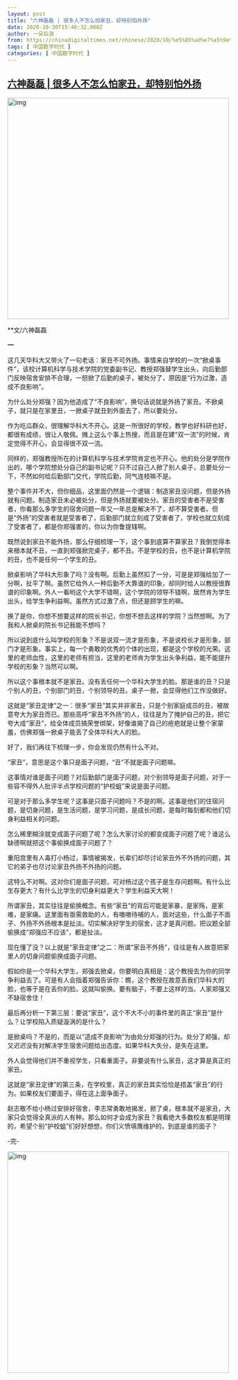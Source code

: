 ```yaml
---
layout: post
title: "六神磊磊 | 很多人不怎么怕家丑，却特别怕外扬"
date: 2020-10-30T15:46:32.000Z
author: 一朵后浪
from: https://chinadigitaltimes.net/chinese/2020/10/%e5%85%ad%e7%a5%9e%e7%a3%8a%e7%a3%8a-%e5%be%88%e5%a4%9a%e4%ba%ba%e4%b8%8d%e6%80%8e%e4%b9%88%e6%80%95%e5%ae%b6%e4%b8%91%ef%bc%8c%e5%8d%b4%e7%89%b9%e5%88%ab%e6%80%95%e5%a4%96%e6%89%ac/
tags: [ 中国数字时代 ]
categories: [ 中国数字时代 ]
---
```

<!--1604072792000-->
[六神磊磊 | 很多人不怎么怕家丑，却特别怕外扬](https://chinadigitaltimes.net/chinese/2020/10/%e5%85%ad%e7%a5%9e%e7%a3%8a%e7%a3%8a-%e5%be%88%e5%a4%9a%e4%ba%ba%e4%b8%8d%e6%80%8e%e4%b9%88%e6%80%95%e5%ae%b6%e4%b8%91%ef%bc%8c%e5%8d%b4%e7%89%b9%e5%88%ab%e6%80%95%e5%a4%96%e6%89%ac/)
------

<div>
<p><img class="aligncenter" src="https://chinadigitaltimes.net/chinese/files/2020/10/post-658754-5f9c328a612bd." alt="img" width="500"></p><p>**文/六神磊磊</p><p><strong>一</strong></p><p>这几天华科大又带火了一句老话：家丑不可外扬。事情来自学校的一次“掀桌事件”，该校计算机科学与技术学院的党委副书记、教授郑强替学生出头，向后勤部门反映宿舍安排不合理，一怒掀了后勤的桌子，被处分了，原因是“行为过激，造成不良影响”。</p><p>为什么处分郑强？因为他造成了“不良影响”，换句话说就是外扬了家丑。不掀桌子，就只是在家里丑，一掀桌子就丑到外面去了，所以要处分。</p><p>作为吃瓜群众，很理解华科大不开心。这是一所很好的学校，教学也好科研也好，都很有成绩，很让人敬佩。摊上这么个事上热搜，而且是在建“双一流”的时候，肯定觉得不开心，会显得很不双一流。</p><p>同样的，郑强教授所在的计算机科学与技术学院肯定也不开心。他的处分是学院作出的，哪个学院想处分自己的副书记呢？只不过自己人掀了别人桌子，总要处分一下，不然如何给后勤部门交代，学院后勤，同气连枝嘛不是。</p><p>整个事件并不大，但你细品，这里面仍然是一个逻辑：制造家丑没问题，但是外扬就有问题。制造家丑未必被处分，但是外扬就要被处分。家丑的受害者不是受害者，你看那么多学生的宿舍问题一年又一年总是解决不了，却不算受害者。但是“外扬”的受害者就是受害者了，后勤部门就立刻成了受害者了，学校也就立刻成了受害者了，都是你郑强害的，你以为你鲁提辖啊。</p><p>既然说到家丑不能外扬，那么仔细梳理一下，这个事到底算不算家丑？我倒觉得本来根本就不丑，一直到郑强掀完桌子，都不丑。不是学校的丑，也不是计算机学院的丑，也不是任何一个学生的丑。</p><p>掀桌影响了华科大形象了吗？没有啊。后勤上虽然扣了一分，可是是郑强给加了一分啊，扯平了啊。虽然它给外人一种后勤不大靠谱的印象，却同时给人以教授很靠谱的印象啊。外人一看哟这个大学不错啊，这个学院的领导不错啊，居然肯为学生出头，给学生争利益啊。虽然方式过激了点，但还是顾学生的嘛。</p><p>换了是你，你想不想要这样的院长书记，你想不想去这样的学院？当然想啊。为了我和人掀桌的院长书记我能不想吗？</p><p>所以说到底什么叫学校的形象？不是说双一流才是形象，不是说校长才是形象，部门才是形象。事实上，每一个勇敢的优秀的个体的出现，都是这个学校的光荣。这里的老师血性，这里的老师有担当，这里的老师肯为学生出头争利益，能不能提升学校的形象？当然可以啊。</p><p>所以这个事根本就不是家丑。没有丢任何一个华科大学生的脸。那是谁的丑？只是个别人的丑，个别部门的丑，个别领导的丑。桌子一掀，会显得他们工作没做好。</p><p>这就是“家丑定律”之一：很多“家丑”其实并非家丑，只是个别家庭成员的丑，被故意夸大为家丑而已。那些高呼“家丑不外扬”的人，往往是为了掩护自己的丑，把它夸大成“家丑”，给全体成员搞荣誉绑架，好像谁揭了自己的疮疤就是让整个家蒙羞，仿佛郑强一掀桌子能丢了全体华科大人的脸。</p><p>好了，我们再往下梳理一步，你会发现仍然有什么不对。</p><p>“家丑”，意思是这个事只是面子问题，“丑”不就是面子问题嘛。</p><p>这事情对谁是面子问题？对后勤部门是面子问题，对个别领导是面子问题，对于一些容不得外人批评半点学校问题的“护校蛆”来说是面子问题。</p><p>可是对于那么多学生呢？这事是只面子问题吗？不是的啊。这事是他们的住宿问题，是切身问题，是生活问题，是学习问题，是成长问题，是每时每刻都和他们切身利益相关的问题。</p><p>怎么稀里糊涂就变成面子问题了呢？怎么大家讨论的都变成面子问题了呢？谁这么缺德啊就把这个事偷换成面子问题了？</p><p>重阳宫里有人毒打小杨过，事情被揭发，长辈们却尽讨论家丑外不外扬的问题，其它的弟子也尽讨论家丑外扬不外扬的问题。</p><p>这特么不对啊。这对你们是面子问题，可对杨过这个孩子是生存问题啊。有什么比生存更大？有什么比学生的切身利益更大？学生利益天大啊！</p><p>所谓家丑，其实往往是偷换概念。有些“家丑”的背后可能是家暴，是家殇，是家难，是家痛。这里面有亟需救助的人，有嗷嗷待哺的人，面对这些，什么面子不面子、外扬不外扬根本是扯淡。切实解决好学生的宿舍，这才是真问题。把议题全部偷换成“郑强应不应该”，都是扯淡。</p><p>现在懂了没？以上就是“家丑定律”之二：所谓“家丑不外扬”，往往是有人故意把家里人的切身问题偷换成面子问题。</p><p>假如你是一个华科大学生，郑强去掀桌，你要明白真相是：这个教授去为你的同学争利益去了。可是有人会指着郑强告诉你：瞧，这个教授在故意丢我们华科大的脸，也等于是在丢你的脸。这就叫偷换。要有脑子，不要上这样的当。人家郑强又不缺宿舍住！</p><p>最后再分析一下第三层：要说“家丑”，这个不大不小的事件里的真正“家丑”是什么？让学校陷入质疑漩涡的是什么？</p><p>是掀桌吗？不是的，而是以“造成不良影响”为由处分郑强的行为。处分了郑强，却又迟迟没有对解决学生宿舍问题给出态度。如果华科大失分，是失在这里。</p><p>外人会觉得他们并不重视学生，只看重面子。非要说有什么家丑，这才算是真正的家丑。</p><p>这就是“家丑定律”的第三条，在学校里，真正的家丑其实恰恰是捂盖“家丑”的行为。如果校友们要面子，得在这上面争面子。</p><p>赵志敬不给小杨过安排好宿舍，李志常勇敢地揭发，掀了桌，根本就不是家丑，大家只会觉得全真派的人有种。那么如何才会成为家丑？我看绝大多数校友都是明理的，希望个别“护校蛆”们好好想想，你们义愤填膺维护的，到底是谁的面子？</p><p>-完-</p><p><img class="aligncenter" src="https://chinadigitaltimes.net/chinese/files/2020/10/post-658754-5f9c328dbc963.png" alt="img" width="500"></p>
</div>
